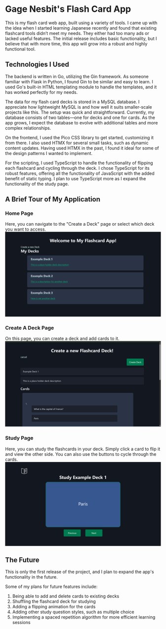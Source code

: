 # Gage Nesbit's Flash Card App

This is my flash card web app, built using a variety of tools. I came up with the idea when I started learning Japanese recently and found that existing flashcard tools didn’t meet my needs. They either had too many ads or lacked useful features. The initial release includes basic functionality, but I believe that with more time, this app will grow into a robust and highly functional tool.

## Technologies I Used

The backend is written in Go, utilizing the Gin framework. As someone familiar with Flask in Python, I found Gin to be similar and easy to learn. I used Go's built-in HTML templating module to handle the templates, and it has worked perfectly for my needs. 

The data for my flash card decks is stored in a MySQL database. I appreciate how lightweight MySQL is and how well it suits smaller-scale projects like this. The setup was quick and straightforward. Currently, my database consists of two tables—one for decks and one for cards. As the app grows, I expect the database to evolve with additional tables and more complex relationships.

On the frontend, I used the Pico CSS library to get started, customizing it from there. I also used HTMX for several small tasks, such as dynamic content updates. Having used HTMX in the past, I found it ideal for some of the design patterns I wanted to implement. 

For the scripting, I used TypeScript to handle the functionality of flipping each flashcard and cycling through the deck. I chose TypeScript for its robust features, offering all the functionality of JavaScript with the added benefit of static typing. I plan to use TypeScript more as I expand the functionality of the study page.

## A Brief Tour of My Application

### Home Page
Here, you can navigate to the "Create a Deck" page or select which deck you want to access.
![Home Page Screenshot](./mdImages/flashcard_1.0_02.png)

### Create A Deck Page
On this page, you can create a deck and add cards to it.
![Create A Deck Page Screenshot](./mdImages/flashcard_1.0_01.png)

### Study Page
Here, you can study the flashcards in your deck. Simply click a card to flip it and view the other side. You can also use the buttons to cycle through the cards.
![Study Page Screenshot](./mdImages/flashcard_1.0_04.png)

## The Future
This is only the first release of the project, and I plan to expand the app's functionality in the future.

Some of my plans for future features include:
1. Being able to add and delete cards to existing decks
2. Shuffling the flashcard deck for studying
3. Adding a flipping animation for the cards
4. Adding other study question styles, such as multiple choice
5. Implementing a spaced repetition algorithm for more efficient learning sessions
